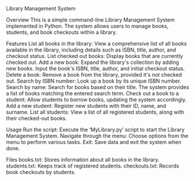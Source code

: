 Library Management System

Overview
  This is a simple command-line Library Management System implemented in
Python. The system allows users to manage books, students, and book
checkouts within a library.

Features
  List all books in the library: View a comprehensive list of all books available
in the library, including details such as ISBN, title, author, and checkout status.
  List checked out books: Display books that are currently checked out.
  Add a new book: Expand the library's collection by adding new books. Input
the book's ISBN, title, author, and initial checkout status.
  Delete a book: Remove a book from the library, provided it's not checked out.
  Search by ISBN number: Look up a book by its unique ISBN number.
  Search by name: Search for books based on their title. The system provides a
list of books matching the entered search term.
  Check out a book to a student: Allow students to borrow books, updating the
system accordingly.
  Add a new student: Register new students with their ID, name, and surname.
  List all students: View a list of all registered students, along with their
checked-out books.

Usage
  Run the script: Execute the ‘MyLibrary.py’ script to start the Library
Management System.
  Navigate through the menu: Choose options from the menu to perform
various tasks.
  Exit: Save data and exit the system when done.
  
Files
  books.txt: Stores information about all books in the library.
  students.txt: Keeps track of registered students.
  checkouts.txt: Records book checkouts by students.
